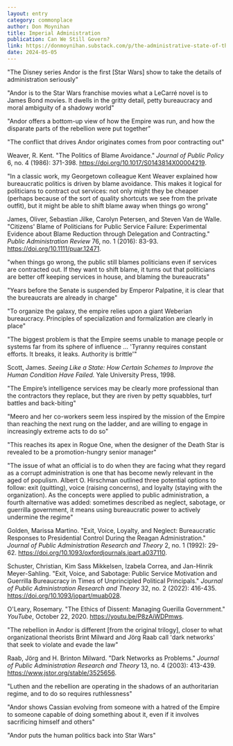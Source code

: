 ```yaml
---
layout: entry
category: commonplace
author: Don Moynihan
title: Imperial Administration
publication: Can We Still Govern?
link: https://donmoynihan.substack.com/p/the-administrative-state-of-the-empire
date: 2024-05-05
---
```


"The Disney series Andor is the first [Star Wars] show to take the details of administration seriously"

"Andor is to the Star Wars franchise movies what a LeCarré novel is to James Bond movies. It dwells in the gritty detail, petty bureaucracy and moral ambiguity of a shadowy world"

"Andor offers a bottom-up view of how the Empire was run, and how the disparate parts of the rebellion were put together"

"The conflict that drives Andor originates comes from poor contracting out"

Weaver, R. Kent. "The Politics of Blame Avoidance." *Journal of Public Policy* 6, no. 4 (1986): 371-398. <https://doi.org/10.1017/S0143814X00004219>.

"In a classic work, my Georgetown colleague Kent Weaver explained how bureaucratic politics is driven by blame avoidance. This makes it logical for politicians to contract out services: not only might they be cheaper (perhaps because of the sort of quality shortcuts we see from the private outfit), but it might be able to shift blame away when things go wrong"

James, Oliver, Sebastian Jilke, Carolyn Petersen, and Steven Van de Walle. "Citizens' Blame of Politicians for Public Service Failure: Experimental Evidence about Blame Reduction through Delegation and Contracting." *Public Administration Review* 76, no. 1 (2016): 83-93. <https://doi.org/10.1111/puar.12471>.

"when things go wrong, the public still blames politicians even if services are contracted out. If they want to shift blame, it turns out that politicians are better off keeping services in house, and blaming the bureaucrats"

"Years before the Senate is suspended by Emperor Palpatine, it is clear that the bureaucrats are already in charge"

"To organize the galaxy, the empire relies upon a giant Weberian bureaucracy. Principles of specialization and formalization are clearly in place"

"The biggest problem is that the Empire seems unable to manage people or systems far from its sphere of influence ... 'Tyranny requires constant efforts. It breaks, it leaks. Authority is brittle'"

Scott, James. *Seeing Like a State: How Certain Schemes to Improve the Human Condition Have Failed.* Yale University Press, 1998.

"The Empire’s intelligence services may be clearly more professional than the contractors they replace, but they are riven by petty squabbles, turf battles and back-biting"

"Meero and her co-workers seem less inspired by the mission of the Empire than reaching the next rung on the ladder, and are willing to engage in increasingly extreme acts to do so"

"This reaches its apex in Rogue One, when the designer of the Death Star is revealed to be a promotion-hungry senior manager"

"The issue of what an official is to do when they are facing what they regard as a corrupt administration is one that has become newly relevant in the aged of populism. Albert O. Hirschman outlined three potential options to follow: exit (quitting), voice (raising concerns), and loyalty (staying with the organization). As the concepts were applied to public administration, a fourth alternative was added: sometimes described as neglect, sabotage, or guerrilla government, it means using bureaucratic power to actively undermine the regime"

Golden, Marissa Martino. "Exit, Voice, Loyalty, and Neglect: Bureaucratic Responses to Presidential Control During the Reagan Administration." *Journal of Public Administration Research and Theory* 2, no. 1 (1992): 29-62. <https://doi.org/10.1093/oxfordjournals.jpart.a037110>.

Schuster, Christian, Kim Sass Mikkelsen, Izabela Correa, and Jan-Hinrik Meyer-Sahling. "Exit, Voice, and Sabotage: Public Service Motivation and Guerrilla Bureaucracy in Times of Unprincipled Political Principals." *Journal of Public Administration Research and Theory* 32, no. 2 (2022): 416-435. <https://doi.org/10.1093/jopart/muab028>.

O'Leary, Rosemary. "The Ethics of Dissent: Managing Guerilla Government." *YouTube*, October 22, 2020. <https://youtu.be/P8zAiWDPmws>.

"The rebellion in Andor is different [from the original trilogy], closer to what organizational theorists Brint Milward and Jörg Raab call 'dark networks' that seek to violate and evade the law"

Raab, Jörg and H. Brinton Milward. "Dark Networks as Problems." *Journal of Public Administration Research and Theory* 13, no. 4 (2003): 413-439. <https://www.jstor.org/stable/3525656>.

"Luthen and the rebellion are operating in the shadows of an authoritarian regime, and to do so requires ruthlessness"

"Andor shows Cassian evolving from someone with a hatred of the Empire to someone capable of doing something about it, even if it involves sacrificing himself and others"

"Andor puts the human politics back into Star Wars"
